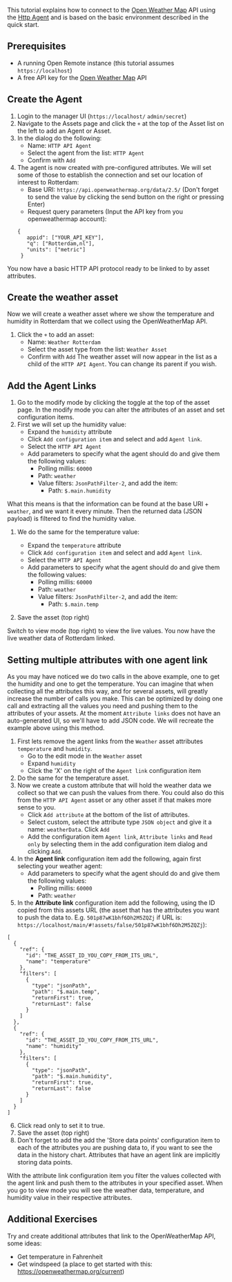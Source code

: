 This tutorial explains how to connect to the [Open Weather Map](https://openweathermap.org/) API using the [Http Agent](./User-Guide%3A-HTTP-Agent) and is based on the basic environment described in the quick start. 

## Prerequisites

* A running Open Remote instance (this tutorial assumes `https://localhost`)
* A free API key for the [Open Weather Map](https://openweathermap.org/) API

## Create the Agent
1. Login to the manager UI (`https://localhost/` `admin/secret`)
2. Navigate to the Assets page and click the `+` at the top of the Asset list on the left to add an Agent or Asset.
3. In the dialog do the following:
   * Name: `HTTP API Agent`
   * Select the agent from the list: `HTTP Agent`
   * Confirm with `Add`
4. The agent is now created with pre-configured attributes. We will set some of those to establish the connection and set our location of interest to Rotterdam:
   * Base URI: `https://api.openweathermap.org/data/2.5/` (Don't forget to send the value by clicking the send button on the right or pressing Enter)
   * Request query parameters (Input the API key from you openweathermap account): 
   ```
   {
	  appid": ["YOUR_API_KEY"],
	  "q": ["Rotterdam,nl"],
	  "units": ["metric"]
	}
   ```

You now have a basic HTTP API protocol ready to be linked to by asset attributes.

## Create the weather asset
Now we will create a weather asset where we show the temperature and humidity in Rotterdam that we collect using the OpenWeatherMap API.
1. Click the `+` to add an asset:
   * Name: `Weather Rotterdam`
   * Select the asset type from the list: `Weather Asset`
   * Confirm with `Add`
The weather asset will now appear in the list as a child of the `HTTP API Agent`. You can change its parent if you wish.

## Add the Agent Links
1. Go to the modify mode by clicking the toggle at the top of the asset page. In the modify mode you can alter the attributes of an asset and set configuration items.
2. First we will set up the humidity value:
   * Expand the `humidity` attribute
   * Click `Add configuration item` and select and add `Agent link`. 
   * Select the `HTTP API Agent`
   * Add parameters to specify what the agent should do and give them the following values:
      * Polling millis: `60000`
	  * Path: `weather`
	  * Value filters: `JsonPathFilter-2`, and add the item:
	     * Path: `$.main.humidity`

What this means is that the information can be found at the base URI + `weather`, and we want it every minute. Then the returned data (JSON payload) is filtered to find the humidity value.

1. We do the same for the temperature value:
   * Expand the `temperature` attribute
   * Click `Add configuration item` and select and add `Agent link`. 
   * Select the `HTTP API Agent`
   * Add parameters to specify what the agent should do and give them the following values:
      * Polling millis: `60000`
	  * Path: `weather`
	  * Value filters: `JsonPathFilter-2`, and add the item:
	     * Path: `$.main.temp`
		 
2. Save the asset (top right)

Switch to view mode (top right) to view the live values. You now have the live weather data of Rotterdam linked.

## Setting multiple attributes with one agent link

As you may have noticed we do two calls in the above example, one to get the humidity and one to get the temperature. You can imagine that when collecting all the attributes this way, and for several assets, will greatly increase the number of calls you make. This can be optimized by doing one call and extracting all the values you need and pushing them to the attributes of your assets. At the moment `Attribute links` does not have an auto-generated UI, so we'll have to add JSON code. We will recreate the example above using this method.

1. First lets remove the agent links from the `Weather` asset attributes `temperature` and `humidity`.
   * Go to the edit mode in the `Weather` asset
   * Expand `humidity`
   * Click the 'X' on the right of the `Agent link` configuration item
2. Do the same for the temperature asset.
3. Now we create a custom attribute that will hold the weather data we collect so that we can push the values from there. You could also do this from the `HTTP API Agent` asset or any other asset if that makes more sense to you.
   * Click `Add attribute` at the bottom of the list of attributes.
   * Select custom, select the attribute type `JSON object` and give it a name: `weatherData`. Click `Add`
   * Add the configuration item `Agent link`, `Attribute links` and `Read only` by selecting them in the add configuration item dialog and clicking `Add`.
4. In the **Agent link** configuration item add the following, again first selecting your weather agent:
   * Add parameters to specify what the agent should do and give them the following values:
      * Polling millis: `60000`
	  * Path: `weather`
5. In the **Attribute link** configuration item add the following, using the ID copied from this assets URL (the asset that has the attributes you want to push the data to. E.g. `501p87wK1bhf6Dh2M5ZQZj` if URL is: `https://localhost/main/#!assets/false/501p87wK1bhf6Dh2M5ZQZj`):
```
[
  {
    "ref": {
      "id": "THE_ASSET_ID_YOU_COPY_FROM_ITS_URL",
      "name": "temperature"
    },
    "filters": [
      {
        "type": "jsonPath",
        "path": "$.main.temp",
        "returnFirst": true,
        "returnLast": false
      }
    ]
  },
  {
    "ref": {
      "id": "THE_ASSET_ID_YOU_COPY_FROM_ITS_URL",
      "name": "humidity"
    },
    "filters": [
      {
        "type": "jsonPath",
        "path": "$.main.humidity",
        "returnFirst": true,
        "returnLast": false
      }
    ]
  }
]
```
6. Click read only to set it to true.
7. Save the asset (top right)
8. Don't forget to add the add the 'Store data points' configuration item to each of the attributes you are pushing data to, if you want to see the data in the history chart. Attributes that have an agent link are implicitly storing data points.

With the attribute link configuration item you filter the values collected with the agent link and push them to the attributes in your specified asset. When you go to view mode you will see the weather data, temperature, and humidity value in their respective attributes.

## Additional Exercises

Try and create additional attributes that link to the OpenWeatherMap API, some ideas:
   * Get temperature in Fahrenheit
   * Get windspeed (a place to get started with this: https://openweathermap.org/current)